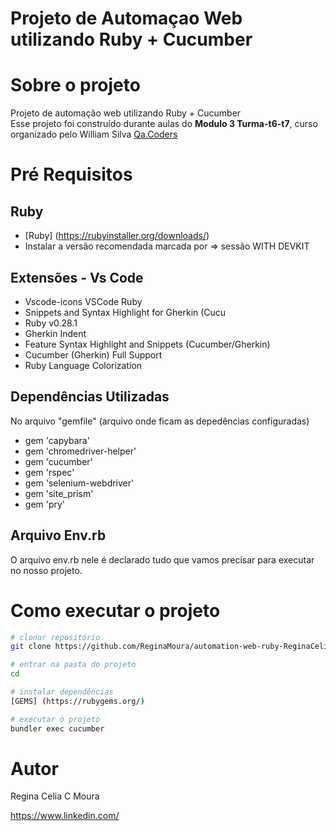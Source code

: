 # Projeto de Automaçao Web utilizando Ruby + Cucumber

# Sobre o projeto
Projeto de automação web utilizando Ruby + Cucumber          
Esse projeto foi construído durante aulas do **Modulo 3 Turma-t6-t7**, curso organizado pelo William Silva [Qa.Coders](https://qacoders.com "Site da Qa.Coders")


# Pré Requisitos
## Ruby
- [Ruby] (https://rubyinstaller.org/downloads/) 
- Instalar a versão recomendada  marcada por => sessão WITH DEVKIT

 ## Extensões - Vs Code
- Vscode-icons VSCode Ruby 
- Snippets and Syntax Highlight for Gherkin (Cucu
- Ruby v0.28.1 
- Gherkin Indent 
- Feature Syntax Highlight and Snippets (Cucumber/Gherkin) 
- Cucumber (Gherkin) Full Support
- Ruby Language Colorization

## Dependências Utilizadas
No arquivo "gemfile" (arquivo onde ficam as depedências configuradas)
- gem 'capybara'
- gem 'chromedriver-helper'
- gem 'cucumber'
- gem 'rspec' 
- gem 'selenium-webdriver'
- gem 'site_prism' 
- gem 'pry'

## Arquivo Env.rb 
O arquivo env.rb nele é declarado tudo que vamos precisar para executar no nosso projeto. 


# Como executar o projeto

```bash
# clonar repositório
git clone https://github.com/ReginaMoura/automation-web-ruby-ReginaCelia

# entrar na pasta do projeto 
cd 

# instalar dependências
[GEMS] (https://rubygems.org/)

# executar o projeto
bundler exec cucumber
```




# Autor
Regina Celia C Moura


https://www.linkedin.com/


